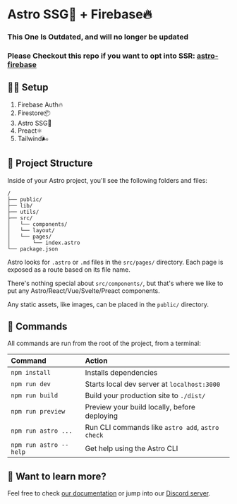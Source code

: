 # Astro SSG🚀 + Firebase🔥

### This One Is Outdated, and will no longer be updated
### Please Checkout this repo if you want to opt into SSR: [astro-firebase](https://github.com/kevinzunigacuellar/astro-firebase)

## 🧑‍🚀 Setup

1. Firebase Auth🔥
2. Firestore📦
3. Astro SSG🚀
4. Preact⚛️
5. Tailwind🌬️

## 🚀 Project Structure

Inside of your Astro project, you'll see the following folders and files:

```
/
├── public/
├── lib/
├── utils/
├── src/
│   └── components/
│   └── layout/
│   └── pages/
│       └── index.astro
└── package.json
```

Astro looks for `.astro` or `.md` files in the `src/pages/` directory. Each page is exposed as a route based on its file name.

There's nothing special about `src/components/`, but that's where we like to put any Astro/React/Vue/Svelte/Preact components.

Any static assets, like images, can be placed in the `public/` directory.

## 🧞 Commands

All commands are run from the root of the project, from a terminal:

| Command                | Action                                           |
| :--------------------- | :----------------------------------------------- |
| `npm install`          | Installs dependencies                            |
| `npm run dev`          | Starts local dev server at `localhost:3000`      |
| `npm run build`        | Build your production site to `./dist/`          |
| `npm run preview`      | Preview your build locally, before deploying     |
| `npm run astro ...`    | Run CLI commands like `astro add`, `astro check` |
| `npm run astro --help` | Get help using the Astro CLI                     |

## 👀 Want to learn more?

Feel free to check [our documentation](https://docs.astro.build) or jump into our [Discord server](https://astro.build/chat).
